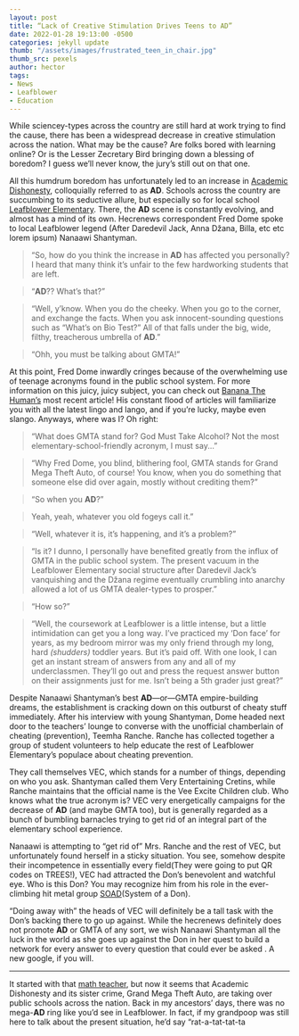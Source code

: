 ```yaml
---
layout: post
title: “Lack of Creative Stimulation Drives Teens to AD”
date: 2022-01-28 19:13:00 -0500
categories: jekyll update
thumb: "/assets/images/frustrated_teen_in_chair.jpg"
thumb_src: pexels
author: hector
tags:
- News
- Leafblower
- Education
---
```


While sciencey-types across the country are still hard at work trying to find the cause, there has been a widespread decrease in creative stimulation across the nation. What may be the cause? Are folks bored with learning online? Or is the Lesser Zecretary Bird bringing down a blessing of boredom? I guess we’ll never know, the jury’s still out on that one.

All this humdrum boredom has unfortunately led to an increase in [Academic Dishonesty](https://hecrenews.github.io/jekyll/update/2020/05/24/math-teacher-accused-of-academic-dishonestly.html), colloquially referred to as **AD**. Schools across the country are succumbing to its seductive allure, but especially so for local school [Leafblower Elementary](https://hecrenews.github.io/jekyll/update/2020/10/16/leafblower-standoff.html). There, the **AD** scene is constantly evolving, and almost has a mind of its own. Hecrenews correspondent Fred Dome spoke to local Leafblower legend (After Daredevil Jack, Anna Džana, Billa, etc etc lorem ipsum) Nanaawi Shantyman. 

 > “So, how do you think the increase in **AD** has affected you personally? I heard that many think it’s unfair to the few hardworking students that are left. 

 > “**AD**?? What’s that?”

 > “Well, y’know. When you do the cheeky. When you go to the corner, and exchange the facts. When you ask innocent-sounding questions such as “What’s on Bio Test?” All of that falls under the big, wide, filthy, treacherous umbrella of **AD**.”

 > “Ohh, you must be talking about GMTA!”

 At this point, Fred Dome inwardly cringes because of the overwhelming use of teenage acronyms found in the public school system. For more information on this juicy, juicy subject, you can check out [Banana The Human’s](https://hecrenews.github.io/authors/banana_the_human.html) most recent article! His constant flood of articles will familiarize you with all the latest lingo and lango, and if you’re lucky, maybe even slango. Anyways, where was I? Oh right:

 > “What does GMTA stand for? God Must Take Alcohol? Not the most elementary-school-friendly acronym, I must say...”

 > “Why Fred Dome, you blind, blithering fool, GMTA stands for Grand Mega Theft Auto, of course! You know, when you do something that someone else did over again, mostly without crediting them?”

 > “So when you **AD**?”

 > Yeah, yeah, whatever you old fogeys call it.”

 > “Well, whatever it is, it’s happening, and it’s a problem?”
 
 > “Is it? I dunno, I personally have benefited greatly from the influx of GMTA in the public school system. The present vacuum in the Leafblower Elementary social structure after Daredevil Jack’s vanquishing and the Džana regime eventually crumbling into anarchy allowed a lot of us GMTA dealer-types to prosper.”

> “How so?”

 > “Well, the coursework at Leafblower is a little intense, but a little intimidation can get you a long way. I’ve practiced my ‘Don face’ for years, as my bedroom mirror was my only friend through my long, hard *(shudders)* toddler years. But it’s paid off. With one look, I can get an instant stream of answers from any and all of my underclassmen. They’ll go out and press the request answer button on their assignments just for me. Isn’t being a 5th grader just great?”

 Despite Nanaawi Shantyman’s best **AD**—or—GMTA empire-building dreams, the establishment is cracking down on this outburst of cheaty stuff immediately. After his interview with young Shantyman, Dome headed next door to the teachers’ lounge to converse with the unofficial chamberlain of cheating (prevention), Teemha Ranche. Ranche has collected together a group of student volunteers to help educate the rest of Leafblower Elementary’s populace about cheating prevention. 

They call themselves VEC, which stands for a number of things, depending on who you ask. Shantyman called them Very Entertaining Cretins, while Ranche maintains that the official name is the Vee Excite Children club. Who knows what the true acronym is? VEC very energetically campaigns for the decrease of **AD** (and maybe GMTA too), but is generally regarded as a bunch of bumbling barnacles trying to get rid of an integral part of the elementary school experience. 

Nanaawi is attempting to “get rid of” Mrs. Ranche and the rest of VEC, but unfortunately found herself in a sticky situation. You see, somehow despite their incompetence in essentially every field(They were going to put QR codes on TREES!), VEC had attracted the Don’s benevolent and watchful eye. Who is this Don? You may recognize him from his role in the ever-climbing hit metal group [SOAD](https://hecrenews.github.io/jekyll/update/2021/12/23/such-beef-good-grief-armd-vs-system-of-a-don.html)(System of a Don). 

“Doing away with” the heads of VEC will definitely be a tall task with the Don’s backing there to go up against. While the hecrenews definitely does not promote **AD** or GMTA of any sort, we wish Nanaawi Shantyman all the luck in the world as she goes up against the Don in her quest to build a network for every answer to every question that could ever be asked . A new google, if you will. 

---
It started with that [math teacher](https://hecrenews.github.io/jekyll/update/2020/05/24/math-teacher-accused-of-academic-dishonestly.html), but now it seems that Academic Dishonesty and its sister crime, Grand Mega Theft Auto, are taking over public schools across the nation. Back in my ancestors’ days, there was no mega-**AD** ring like you’d see in Leafblower. In fact, if my grandpoop was still here to talk about the present situation, he’d say “rat-a-tat-tat-ta
